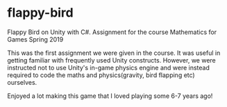 # flappy-bird
Flappy Bird on Unity with C#. Assignment for the course Mathematics for Games Spring 2019

This was the first assignment we were given in the course. It was useful in getting familiar with frequently used Unity constructs. However, we were instructed not to use Unity's in-game physics engine and were instead required to code the maths and physics(gravity, bird flapping etc) ourselves.

Enjoyed a lot making this game that I loved playing some 6-7 years ago!
